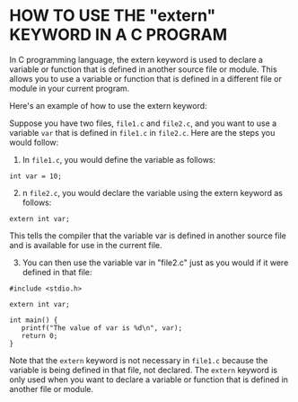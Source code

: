 # HOW TO USE THE "extern" KEYWORD IN A C PROGRAM

In C programming language, the extern keyword is used to declare a variable or function that is defined in another source file or module. This allows you to use a variable or function that is defined in a different file or module in your current program.

Here's an example of how to use the extern keyword:

Suppose you have two files, `file1.c` and `file2.c`, and you want to use a variable `var` that is defined in `file1.c` in `file2.c`. Here are the steps you would follow:

1. In `file1.c`, you would define the variable as follows:
```
int var = 10;
```
2. n `file2.c`, you would declare the variable using the extern keyword as follows:
```
extern int var;
```
This tells the compiler that the variable var is defined in another source file and is available for use in the current file.

3. You can then use the variable var in "file2.c" just as you would if it were defined in that file:
```
#include <stdio.h>

extern int var;

int main() {
   printf("The value of var is %d\n", var);
   return 0;
}
```
Note that the `extern` keyword is not necessary in `file1.c` because the variable is being defined in that file, not declared. The `extern` keyword is only used when you want to declare a variable or function that is defined in another file or module.

